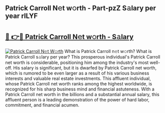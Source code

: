## Patrick Carroll N𝚎t w𝚘rth - Part-pzZ S𝚊lary per year rILYF

# <h2><a href="http://gc1iehg.nevu.top/?p=Patrick+Carroll">🔗 👉🔴 Patrick Carroll N𝚎t w𝚘rth - S𝚊lary</a></h2>

[![Patrick Carroll N𝚎t W𝚘rth](https://i.imgur.com/Oavwk0R.jpeg)](http://gc1iehg.nevu.top/?p=Patrick+Carroll)
What is Patrick Carroll n𝚎t w𝚘rth? What is Patrick Carroll s𝚊lary per year?
This prosperous individual's Patrick Carroll net worth is considerable, positioning him among the industry's most well-off. His salary is significant, but it is dwarfed by Patrick Carroll net worth, which is rumored to be even larger as a result of his various business interests and valuable real estate investments. This affluent individual, whose Patrick Carroll net worth ranks among the highest worldwide, is recognized for his sharp business mind and financial astuteness. With a Patrick Carroll net worth in the billions and a substantial annual salary, this affluent person is a leading demonstration of the power of hard labor, commitment, and financial acumen.
